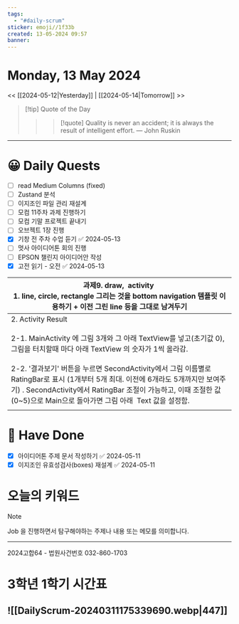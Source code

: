 ```yaml
---
tags:
  - "#daily-scrum"
sticker: emoji//1f33b
created: 13-05-2024 09:57
banner:
---
```

# Monday, 13 May 2024
<< [[2024-05-12|Yesterday]] | [[2024-05-14|Tomorrow]] >>

> [!tip] Quote of the Day  
> > > [!quote] Quality is never an accident; it is always the result of intelligent effort.
> — John Ruskin

---

#  😀 Daily Quests
- [ ] read Medium Columns (fixed)
- [ ] Zustand 분석
- [ ] 이지조인 파일 관리 재설계
- [ ] 모컴 11주차 과제 진행하기
- [ ] 모컴 기말 프로젝트 끝내기
- [ ] 오브젝트 1장 진행
- [x] 기창 전 주차 수업 듣기 ✅ 2024-05-13
- [ ] 멋사 아이디어톤 회의 진행
- [ ] EPSON 챌린지 아이디어안 작성
- [x] 고전 읽기 - 오전 ✅ 2024-05-13

| 과제9. draw,  activity <br>1. line, circle, rectangle 그리는 것을 bottom navigation 템플릿 이용하기 + 이전 그린 line 등을 그대로 남겨두기                                                                                                                                                                                                    |
| ----------------------------------------------------------------------------------------------------------------------------------------------------------------------------------------------------------------------------------------------------------------------------------------------------------------- |
| 2. Activity Result <br><br>2-1. MainActivity 에 그림 3개와 그 아래 TextView를 넣고(초기값 0), 그림을 터치할때 마다 아래 TextView 의 숫자가 1씩 올라감. <br><br>2-2. '결과보기' 버튼을 누르면 SecondActivity에서 그림 이름별로 RatingBar로 표시 (1개부터 5개 최대. 이전에 6개라도 5개까지만 보여주기) . SecondActivity에서 RatingBar 조절이 가능하고, 이때 조절한 값(0~5)으로 Main으로 돌아가면 그림 아래  Text 값을 설정함. |
|                                                                                                                                                                                                                                                                                                                   |
# 🙂 Have Done
- [x] 아이디어톤 주제 문서 작성하기 ✅ 2024-05-11
- [x] 이지조인 유효성검사(boxes) 재설계 ✅ 2024-05-11

# 오늘의 키워드

> [!NOTE]
> Job 을 진행하면서 탐구해야하는 주제나 내용 또는 메모를 의미합니다.


---
2024고합64 - 법원사건번호
032-860-1703


# 3학년 1학기 시간표

![[DailyScrum-20240311175339690.webp|447]]
---

